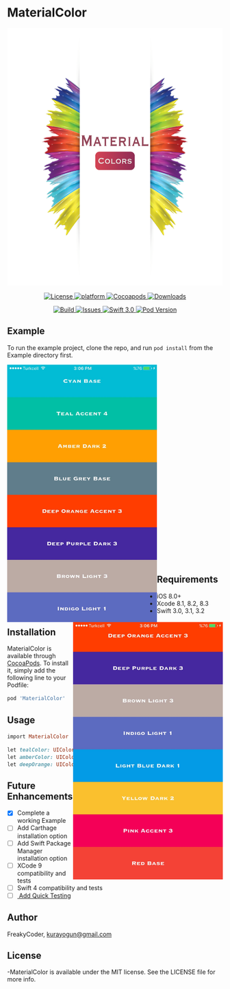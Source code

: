 # MaterialColor
<p align="center">
<img width="600" height="600" src="https://github.com/WrathChaos/MaterialColor/blob/master/Screenshots/MaterialColors.png">
</p>
<p align="center">
<a href="https://github.com/WrathChaos/MaterialColor">
<img src="https://img.shields.io/cocoapods/l/MaterialColor.svg"
alt="License">
</a>
<a href="https://github.com/WrathChaos/MaterialColor">
<img src="https://img.shields.io/cocoapods/p/MaterialColor.svg"
alt="platform">
</a>
<a href="https://github.com/WrathChaos/MaterialColor">
<img src="https://img.shields.io/badge/CocoaPods-compatible-4BC51D.svg"
alt="Cocoapods">
</a>
<a href="https://github.com/WrathChaos/MaterialColor">
<img src="https://img.shields.io/cocoapods/dt/MaterialColor.svg"
alt="Downloads">
</a>
</p>


<p align="center">
<a href="https://github.com/WrathChaos/MaterialColor">
<img src="http://img.shields.io/travis/wrathchaos/MaterialColor.svg"
alt="Build">
</a>
<a href="https://github.com/WrathChaos/MaterialColor">
<img src="https://img.shields.io/github/issues/WrathChaos/MaterialColor.svg"
alt="Issues">
</a>
<a href="https://github.com/WrathChaos/MaterialColor">
<img src="https://img.shields.io/badge/Swift-3.0-blue.svg"
alt="Swift 3.0">
</a>
<a href="https://github.com/WrathChaos/MaterialColor">
<img src="https://img.shields.io/cocoapods/v/MaterialColor.svg"
alt="Pod Version">
</a>
</p>


## Example

To run the example project, clone the repo, and run `pod install` from the Example directory first.

<p align="center">
<img align="left" width="350" height="600" src="https://github.com/WrathChaos/MaterialColor/blob/master/Screenshots/MaterialColor_Example2.jpeg">

<img align="right" width="350" height="600" src="https://github.com/WrathChaos/MaterialColor/blob/master/Screenshots/MaterialColor_Example.jpeg">
</p>

</br></br></br></br></br></br></br></br></br></br></br></br></br></br></br></br></br></br></br></br></br></br></br></br></br></br></br>

## Requirements
- iOS 8.0+
- Xcode 8.1, 8.2, 8.3
- Swift 3.0, 3.1, 3.2

## Installation

MaterialColor is available through [CocoaPods](http://cocoapods.org). To install
it, simply add the following line to your Podfile:

```ruby
pod 'MaterialColor'
```

## Usage
```ruby
import MaterialColor
```

```ruby
let tealColor: UIColor = MaterialColor.teal.accent4
let amberColor: UIColor = MaterialColor.amber.base
let deepOrange: UIColor = MaterialColor.deepOrange.dark1
```

## Future Enhancements

- [x] Complete a working Example
- [ ] Add Carthage installation option
- [ ] Add Swift Package Manager installation option
- [ ] XCode 9 compatibility and tests
- [ ] Swift 4 compatibility and tests
- [ ] [ Add Quick Testing ](https://github.com/Quick/Quick)

## Author

FreakyCoder, kurayogun@gmail.com

## License

-MaterialColor is available under the MIT license. See the LICENSE file for more info.
